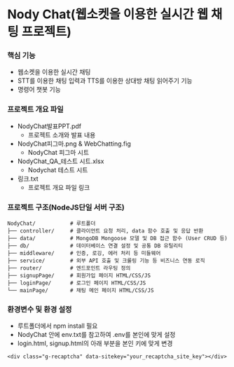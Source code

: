 # **Nody Chat(웹소켓을 이용한 실시간 웹 채팅 프로젝트)**

### **핵심 기능**

- 웹소켓을 이용한 실시간 채팅
- STT를 이용한 채팅 입력과 TTS를 이용한 상대방 채팅 읽어주기 기능
- 명령어 챗봇 기능

### **프로젝트 개요 파일**

- NodyChat발표PPT.pdf
  - 프로젝트 소개와 발표 내용
- NodyChat피그마.png & WebChatting.fig
  - NodyChat 피그마 시트
- NodyChat_QA\_테스트 시트.xlsx
  - Nodychat 테스트 시트
- 링크.txt
  - 프로젝트 개요 파일 링크

### **프로젝트 구조(NodeJS단일 서버 구조)**

```
NodyChat/           # 루트폴더
├── controller/     # 클라이언트 요청 처리, data 함수 호출 및 응답 반환
├── data/           # MongoDB Mongoose 모델 및 DB 접근 함수 (User CRUD 등)
├── db/             # 데이터베이스 연결 설정 및 공통 DB 유틸리티
├── middleware/     # 인증, 로깅, 에러 처리 등 미들웨어
├── service/        # 외부 API 호출 및 크롤링 기능 등 비즈니스 연동 로직
├── router/         # 엔드포인트 라우팅 정의
├── signupPage/     # 회원가입 페이지 HTML/CSS/JS
├── loginPage/      # 로그인 페이지 HTML/CSS/JS
└── mainPage/       # 채팅 메인 페이지 HTML/CSS/JS
```

### **환경변수 및 환경 설정**

- 루트폴더에서 npm install 필요
- NodyChat 안에 env.txt를 참고하여 .env를 본인에 맞게 설정
- login.html, signup.html의 아래 부분을 본인 키에 맞게 변경

```
<div class="g-recaptcha" data-sitekey="your_recaptcha_site_key"></div>
```
